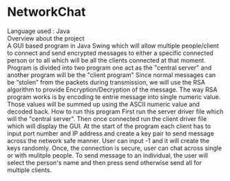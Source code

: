 # NetworkChat  
  Language used : Java  
  Overview about the project  
  A GUI based program in Java Swing which will allow multiple people/client to connect and send encrypted messages to either a specific connected person or to all which will be all the clients connected at that moment.  
Program is divided into two program one act as the "central server" and another program will be the "client program"
Since normal messages can be “stolen” from the packets during transmission, we will use the RSA algorithm to provide Encryption/Decryption of the message. The way RSA program works is by encoding te entrie message into single numeric value. Those values will be summed up using the ASCII numeric value and decoded back. 
How to run this program 
First run the server driver file which will the "central server". Then once connected run the client driver file which     will display the GUI. At the start of the program each client has to input port number and IP address and create a key pair to send message across the network safe manner. User can input -1 and it will create the keys randomly.
Once, the connection is secure, user can chat across single or with mulitple people. To send message to an individual, the user will select the person's name and then press send otherwise send all for multiple clients.
